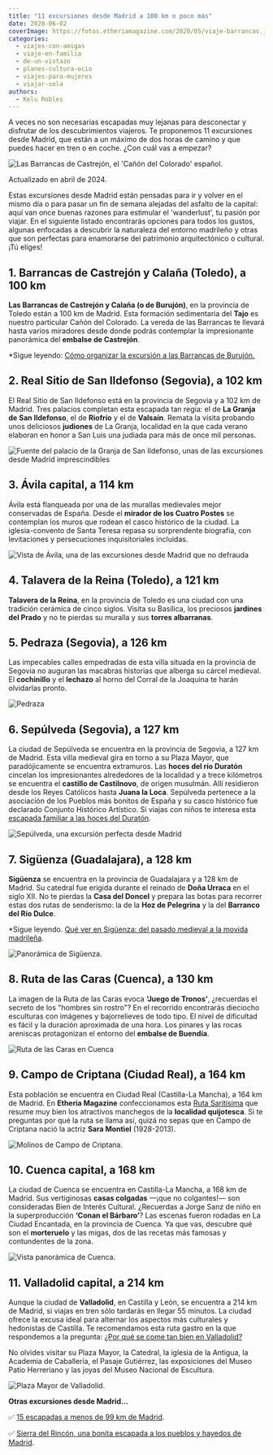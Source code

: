```yaml
---
title: "11 excursiones desde Madrid a 100 km o poco más"
date: 2020-06-02
coverImage: https://fotos.etheriamagazine.com/2020/05/viaje-barrancas.jpg
categories: 
  - viajes-con-amigas
  - viaje-en-familia
  - de-un-vistazo
  - planes-cultura-ocio
  - viajes-para-mujeres
  - viajar-sola
authors: 
  - Kelu Robles
---
```


A veces no son necesarias escapadas muy lejanas para desconectar y disfrutar de los 
descubrimientos viajeros. Te proponemos 11 excursiones desde Madrid, que están a un 
máximo de dos horas de camino y que puedes hacer en tren o en coche. ¿Con cuál vas a 
empezar? 

![Las Barrancas de Castrejón, el 'Cañón del Colorado' español.](https://fotos.etheriamagazine.com/2020/05/viaje-barrancas.jpg "Las Barrancas de Castrejón, el 'Cañón del Colorado' español. © Javier Álamo")

Actualizado en abril de 2024. 

Estas excursiones desde Madrid están pensadas para ir y volver en el mismo día o para 
pasar un fin de semana alejadas del asfalto de la capital: aquí van once buenas razones 
para estimular el 'wanderlust', tu pasión por viajar. En el siguiente listado 
encontrarás opciones para todos los gustos, algunas enfocadas a descubrir la naturaleza 
del entorno madrileño y otras que son perfectas para enamorarse del patrimonio 
arquitectónico o cultural. ¡Tú eliges! 

## 1\. Barrancas de Castrejón y Calaña (Toledo), a 100 km

**Las Barrancas de Castrejón y Calaña (o de Burujón)**, en la provincia de Toledo están 
a 100 km de Madrid. Esta formación sedimentaria del **Tajo** es nuestro particular Cañón 
del Colorado. La vereda de las Barrancas te llevará hasta varios miradores desde donde 
podrás contemplar la impresionante panorámica del **embalse de Castrejón**. 

\*Sigue leyendo: [Cómo organizar la excursión a las Barrancas de 
Burujón.](https://etheriamagazine.com/2023/10/20/excursion-barrancas-de-burujon-toledo/) 

## 2\. Real Sitio de San Ildefonso (Segovia), a 102 km

El Real Sitio de San Ildefonso está en la provincia de Segovia y a 102 km de Madrid. 
Tres palacios completan esta escapada tan regia: el de **La Granja de San Ildefonso**, 
el de **Riofrío** y el de **Valsaín**. Remata la visita probando unos deliciosos 
**judiones** de La Granja, localidad en la que cada verano elaboran en honor a San Luis 
una judiada para más de once mil personas. 

![Fuente del palacio de la Granja de San Ildefonso, unas de las excursiones desde Madrid imprescindibles](https://fotos.etheriamagazine.com/2020/05/granja-san-ildefonso-segovia.jpg "Fuente del palacio de la Granja de San Ildefonso. © BarbeeAnne")

## 3\. Ávila capital, a 114 km

Ávila está flanqueada por una de las murallas medievales mejor conservadas de España. 
Desde el **mirador de los Cuatro Postes** se contemplan los muros que rodean el casco 
histórico de la ciudad. La iglesia-convento de Santa Teresa repasa su sorprendente 
biografía, con levitaciones y persecuciones inquisitoriales incluidas. 

![Vista de Ávila, una de las excursiones desde Madrid que no defrauda](https://fotos.etheriamagazine.com/2020/05/viaje-avila.jpg "Ávila. © Alex Olzheim")

## 4\. Talavera de la Reina (Toledo), a 121 km

**Talavera de la Reina**, en la provincia de Toledo es una ciudad con una tradición 
cerámica de cinco siglos. Visita su Basílica, los preciosos **jardines del Prado** y no 
te pierdas su muralla y sus **torres albarranas**. 

## 5\. Pedraza (Segovia), a 126 km

Las impecables calles empedradas de esta villa situada en la provincia de Segovia no 
auguran las macabras historias que alberga su cárcel medieval. El **cochinillo** y el 
**lechazo** al horno del Corral de la Joaquina te harán olvidarlas pronto. 

![Pedraza](https://fotos.etheriamagazine.com/2020/05/viaje-segovia-pedraza.jpg "Pedraza. © Kelu Robles")

## 6\. Sepúlveda (Segovia), a 127 km

La ciudad de Sepúlveda se encuentra en la provincia de Segovia, a 127 km de Madrid. Esta 
villa medieval gira en torno a su Plaza Mayor, que paradójicamente se encuentra 
extramuros. Las **hoces del río Duratón** cincelan los impresionantes alrededores de la 
localidad y a trece kilómetros se encuentra el **castillo de Castilnovo**, de origen 
musulmán. Allí residieron desde los Reyes Católicos hasta **Juana la Loca**. Sepúlveda 
pertenece a la asociación de los Pueblos más bonitos de España y su casco histórico fue 
declarado Conjunto Histórico Artístico. Si viajas con niños te interesa esta [escapada 
familiar a las hoces del 
Duratón](https://etheriamagazine.com/2019/07/11/sepulveda-y-las-hoces-del-duraton-viaje-en-familia/). 

![Sepúlveda, una excursión perfecta desde Madrid](https://fotos.etheriamagazine.com/2020/05/viaje-segovia-sepulveda.jpg "Sepúlveda. © Kelu Robles")

## 7\. Sigüenza (Guadalajara), a 128 km

**Sigüenza** se encuentra en la provincia de Guadalajara y a 128 km de Madrid. Su 
catedral fue erigida durante el reinado de **Doña Urraca** en el siglo XII. No te 
pierdas la **Casa del Doncel** y prepara las botas para recorrer estas dos rutas de 
senderismo: la de la **Hoz de Pelegrina** y la del **Barranco del Río Dulce**. 

\*Sigue leyendo. [Qué ver en Sigüenza: del pasado medieval a la movida 
madrileña](https://etheriamagazine.com/2020/12/14/que-ver-donde-comer-en-siguenza/). 

![Panorámica de Sigüenza.](https://fotos.etheriamagazine.com/2023/11/siguenza-castilla-la-mancha.jpg "Panorámica de Sigüenza.")

## 8\. Ruta de las Caras (Cuenca), a 130 km

La imagen de la Ruta de las Caras evoca **‘Juego de Tronos’**, ¿recuerdas el secreto de 
los "hombres sin rostro"? En el recorrido encontrarás dieciocho esculturas con imágenes 
y bajorrelieves de todo tipo. El nivel de dificultad es fácil y la duración aproximada 
de una hora. Los pinares y las rocas areniscas protagonizan el entorno del **embalse de 
Buendía**. 

![Ruta de las Caras en Cuenca](https://fotos.etheriamagazine.com/2020/05/viaje-ruta-caras.jpg "Ruta de las Caras en Cuenca. © Diego Delso")

## 9\. Campo de Criptana (Ciudad Real), a 164 km

Esta población se encuentra en Ciudad Real (Castilla-La Mancha), a 164 km de Madrid. En 
**Etheria Magazine** confeccionamos esta [Ruta 
Saritísima](https://etheriamagazine.com/2019/04/08/ruta-sara-montiel-campo-de-criptana/) 
que resume muy bien los atractivos manchegos de la **localidad quijotesca**. Si te 
preguntas por qué la ruta se llama así, quizá no sepas que en Campo de Criptana nació la 
actriz **Sara Montiel** (1928-2013). 

![Molinos de Campo de Criptana.](https://fotos.etheriamagazine.com/2020/05/viaje-campo-criptana.jpg "Molinos de Campo de Criptana. © Kelu Robles")

## 10\. Cuenca capital, a 168 km

La ciudad de Cuenca se encuentra en Castilla-La Mancha, a 168 km de Madrid. Sus 
vertiginosas **casas colgadas** —¡que no colgantes!— son consideradas Bien de Interés 
Cultural. ¿Recuerdas a Jorge Sanz de niño en la superproducción **‘Conan el Bárbaro’**? 
Las escenas fueron rodadas en La Ciudad Encantada, en la provincia de Cuenca. Ya que 
vas, descubre qué son el **morteruelo** y las migas, dos de las recetas más famosas y 
contundentes de la zona. 

![Vista panorámica de Cuenca.](https://fotos.etheriamagazine.com/2020/05/escapada-cuenca.jpg "Vista panorámica de Cuenca. © Eduardo Casajús Gorostiaga/ Unsplash")

## 11\. Valladolid capital, a 214 km

Aunque la ciudad de **Valladolid**, en Castilla y León, se encuentra a 214 km de Madrid, 
si viajas en tren sólo tardarás en llegar 55 minutos. La ciudad ofrece la excusa ideal 
para alternar los aspectos más culturales y hedonistas de Castilla. Te recomendamos esta 
ruta gastro en la que respondemos a la pregunta: [¿Por qué se come tan bien en 
Valladolid?](https://etheriamagazine.com/2019/01/31/bares-imprescindibles-finde-valladolid/) 

No olvides visitar su Plaza Mayor, la Catedral, la iglesia de la Antigua, la Academia de 
Caballería, el Pasaje Gutiérrez, las exposiciones del Museo Patio Herreriano y las joyas 
del Museo Nacional de Escultura. 

![Plaza Mayor de Valladolid.](https://fotos.etheriamagazine.com/2020/05/viaje-valladolid.jpg "Plaza Mayor de Valladolid. © Kelu Robles")

**Otras excursiones desde Madrid...** 

✅ [15 escapadas a menos de 99 km de 
Madrid](https://etheriamagazine.com/2020/05/20/15-escapadas-a-menos-de-99-km-de-madrid/). 

✅ [Sierra del Rincón, una bonita escapada a los pueblos y hayedos de 
Madrid](https://etheriamagazine.com/2020/09/15/pueblos-mas-bonitos-y-rutas-en-sierra-del-rincon-madrid/).
